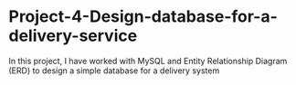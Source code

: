 # Project-4-Design-database-for-a-delivery-service
In this project, I have worked with MySQL and Entity Relationship Diagram (ERD) to design a simple database for a delivery system
